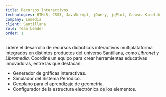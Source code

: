 ```yaml
---
title: Recursos Interactivos
technologies: HTML5, CSS3, JavaScript, jQuery, jqPlot, Canvas-Kinetik
company: Inmedia
client: Santillana
role: Team Leader
order: 1
---
```


Lideré el desarrollo de recursos didácticos interactivos multiplataforma integrados en distintos productos del universo Santillana, como _Libronet_ y _Libromedia._ Coordiné un equipo para crear herramientas educativas innovadoras, entre las que destacan:

- Generador de gráficas interactivas.
- Simulador del Sistema Periódico.
- Geoplano para el aprendizaje de geometría.
- Configurador de la estructura electrónica de los elementos.
